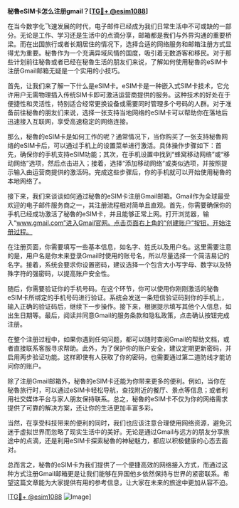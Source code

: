 **秘魯eSIM卡怎么注册gmail？[[TG💪+ @esim1088](https://t.me/s/esim1088)]**

在当今数字化飞速发展的时代，电子邮件已经成为我们日常生活中不可或缺的一部分。无论是工作、学习还是生活中的点滴分享，邮箱都是我们与外界沟通的重要桥梁。而在出国旅行或者长期居住的情况下，选择合适的网络服务和邮箱注册方式显得尤为重要。秘魯作为一个充满异域风情的国度，吸引着无数游客和移民。对于那些计划前往秘魯或者已经在秘魯生活的朋友们来说，了解如何使用秘魯的eSIM卡注册Gmail邮箱无疑是一个实用的小技巧。

首先，让我们来了解一下什么是eSIM卡。eSIM卡是一种嵌入式SIM卡技术，它允许用户无需物理插入传统SIM卡即可激活运营商提供的服务。这种技术的好处在于便捷性和灵活性，特别适合经常更换设备或需要同时管理多个号码的人群。对于准备前往秘魯的朋友们来说，选择一张支持当地网络的eSIM卡可以帮助你在落地后迅速接入互联网，享受高速稳定的网络连接。

那么，秘魯的eSIM卡是如何工作的呢？通常情况下，当你购买了一张支持秘魯网络的eSIM卡后，可以通过手机上的设置菜单进行激活。具体操作步骤如下：首先，确保你的手机支持eSIM功能；其次，在手机设置中找到“蜂窝移动网络”或“移动网络”选项，然后点击进入；接着，选择“添加移动网络”或类似选项，并按照提示输入由运营商提供的激活码。完成这些步骤后，你的手机就可以开始使用秘魯的本地网络了。

接下来，我们来谈谈如何通过秘魯的eSIM卡注册Gmail邮箱。Gmail作为全球最受欢迎的电子邮件服务商之一，其注册流程相对简单且直观。首先，你需要确保你的手机已经成功激活了秘魯的eSIM卡，并且能够正常上网。打开浏览器，输入“www.gmail.com”进入Gmail官网。点击页面右上角的“创建账户”按钮，开始注册过程。

在注册页面，你需要填写一些基本信息，如名字、姓氏以及用户名。这里需要注意的是，用户名是你未来登录Gmail时使用的账号名，所以尽量选择一个简洁易记的名字。接着，系统会要求你设置密码，建议选择一个包含大小写字母、数字以及特殊字符的强密码，以提高账户安全性。

随后，你需要验证你的手机号码。在这个环节，你可以使用你刚刚激活的秘魯eSIM卡所绑定的手机号码进行验证。系统会发送一条短信验证码到你的手机上，输入正确的验证码后，继续下一步操作。接下来，根据提示填写其他个人信息，如出生日期等。最后，阅读并同意Gmail的服务条款和隐私政策，点击确认按钮完成注册。

在整个注册过程中，如果你遇到任何问题，都可以随时查阅Gmail的帮助文档，或者直接联系客服寻求帮助。此外，为了保护你的账户安全，建议定期更新密码，并启用两步验证功能。这样即使有人获取了你的密码，也需要通过第二道防线才能访问你的账户。

除了注册Gmail邮箱外，秘魯的eSIM卡还能为你带来更多的便利。例如，当你在秘魯旅行时，可以通过eSIM卡轻松导航，查找附近的餐厅、景点等信息；或者利用社交媒体平台与家人朋友保持联系。总之，秘魯的eSIM卡不仅为你的网络需求提供了可靠的解决方案，还让你的生活更加丰富多彩。

当然，在享受科技带来的便利的同时，我们也应该注意合理使用网络资源，避免沉迷于虚拟世界而忽略了现实生活中的美好。无论是通过Gmail与远方的朋友分享旅途中的点滴，还是利用eSIM卡探索秘魯的神秘魅力，都应以积极健康的心态去面对。

总而言之，秘魯的eSIM卡为我们提供了一个便捷高效的网络接入方式，而通过这种方式注册Gmail邮箱更是让我们能够在异国他乡依然保持与世界的紧密联系。希望这篇文章能为大家提供有用的参考信息，让大家在未来的旅途中更加从容不迫。

[[TG💪+ @esim1088](https://t.me/s/esim1088) ![Image](https://i.postimg.cc/4NQfJmqS/Snipaste-2025-05-13-00-14-12.png)]